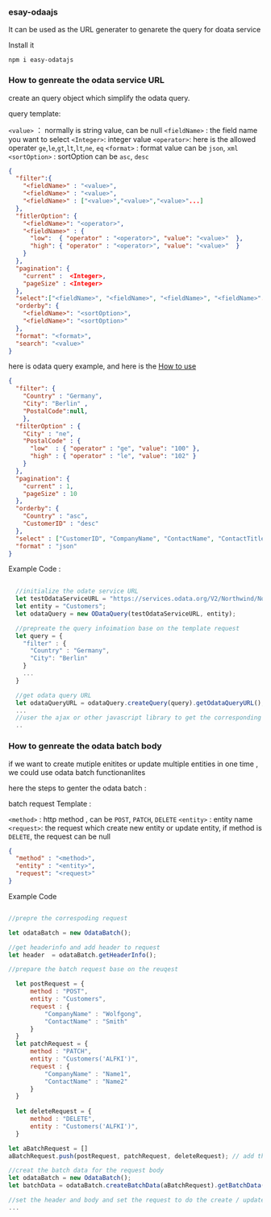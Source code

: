 ### esay-odaajs
It can be used as the URL generater to genarete the query for doata service

Install it 

``` npm i easy-odatajs ```

### How to genreate the odata service URL

create an query object which simplify the odata query.

query template:

`<value>` ：     normally is string value, can be null
`<fieldName>` :  the field name you want to select 
`<Integer>`:     integer value
`<operator>`:    here is the allowed operater `ge`,`le`,`gt`,`lt`,`lt`,`ne`, `eq`
`<format>` :     format value can be `json`, `xml`
`<sortOption>` : sortOption can be `asc`, `desc` 

```json
{
  "filter":{
    "<fieldName>" : "<value>",
    "<fieldName>" : "<value>",
    "<fieldName>" : ["<value>","<value>","<value>"...]
  },
  "fitlerOption": {
    "<fieldName>": "<operator>",
    "<fieldName>" : {
      "low":  { "operator" : "<operator>", "value": "<value>"  },
      "high": { "operator" : "<operator>", "value": "<value>"  }
    }
  },
  "pagination": { 
    "current" :  <Integer>,  
    "pageSize" : <Integer> 
  },
  "select":["<fieldName>", "<fieldName>", "<fieldName>", "<fieldName>"...],
  "orderby": { 
    "<fieldName>": "<sortOption>", 
    "<fieldName>": "<sortOption>" 
  },
  "format": "<format>",
  "search": "<value>"
}
```


here is odata query example, and here is the [How to use](test/odata.qunit.js)

```Json
{
  "filter": { 
    "Country" : "Germany", 
    "City": "Berlin" ,
    "PostalCode":null,
    },
  "filterOption" : {
    "City" : "ne",
    "PostalCode" : {
      "low"  : { "operator" : "ge", "value": "100" },
      "high" : { "operator" : "le", "value": "102" }
    }
  },
  "pagination": {
    "current" : 1, 
    "pageSize" : 10 
  },
  "orderby": {
    "Country" : "asc",
    "CustomerID" : "desc"
  },
  "select" : ["CustomerID", "CompanyName", "ContactName", "ContactTitle", "Address", "City", "Region", "PostalCode"],
  "format" : "json"
}
```

Example Code : 
```javascript
  
  //initialize the odate service URL
  let testOdataServiceURL = "https://services.odata.org/V2/Northwind/Northwind.svc";
  let entity = "Customers";
  let odataQuery = new ODataQuery(testOdataServiceURL, entity);

  //prepreate the query infoimation base on the template request
  let query = {
    "filter" : { 
      "Country" : "Germany",
      "City": "Berlin" 
    }
    ...
  }

  //get odata query URL
  let odataQueryURL = odataQuery.createQuery(query).getOdataQueryURL();
  ...
  //user the ajax or other javascript library to get the corresponding response from odata request
  ..

```

### How to genreate the odata batch body

if we want to create mutiple enitites or update multiple entities in one time , we could use odata batch functionanlites

here the steps to genter the odata batch :

batch request Template :

`<method>` : http method , can be `POST`,  `PATCH`, `DELETE`
`<entity>` : entity name
`<request>`: the request which create new entity or update entity,  if method is `DELETE`, the request can be null


```json
{
  "method" : "<method>",
  "entity" : "<entity>",
  "request": "<request>"
}
```

Example Code

```javascript

//prepre the correspoding request

let odataBatch = new OdataBatch();

//get headerinfo and add header to request
let header  = odataBatch.getHeaderInfo();

//prepare the batch request base on the reuqest

  let postRequest = {
      method : "POST",
      entity : "Customers",
      request : {
          "CompanyName" : "Wolfgong",
          "ContactName" : "Smith"
      }
  }
  let patchRequest = {
      method : "PATCH",
      entity : "Customers('ALFKI')",
      request : {
          "CompanyName" : "Name1",
          "ContactName" : "Name2"
      }
  }
  
  let deleteRequest = {
      method : "DELETE",
      entity : "Customers('ALFKI')",
  }

let aBatchRequest = []
aBatchRequest.push(postRequest, patchRequest, deleteRequest); // add the corresponding request 

//creat the batch data for the request body
let odataBatch = new OdataBatch();
let batchData = odataBatch.createBatchData(aBatchRequest).getBatchData();

//set the header and body and set the request to do the create / update / delete operations 
...

```


